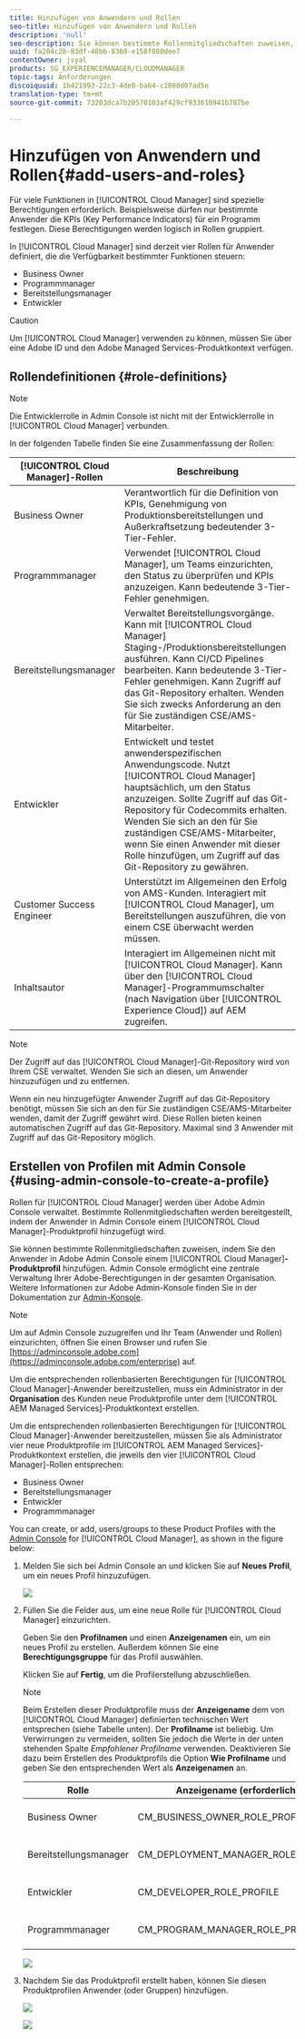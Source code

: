 ```yaml
---
title: Hinzufügen von Anwendern und Rollen
seo-title: Hinzufügen von Anwendern und Rollen
description: 'null'
seo-description: Sie können bestimmte Rollenmitgliedschaften zuweisen, indem der Anwender in Admin Console einem Cloud Manager-Produktprofil hinzugefügt wird. Weitere Informationen finden Sie in diesem Abschnitt.
uuid: fa204c28-83df-48bb-8360-e158f080dee7
contentOwner: jsyal
products: SG_EXPERIENCEMANAGER/CLOUDMANAGER
topic-tags: Anforderungen
discoiquuid: 1b421993-22c3-4de0-ba64-c1080d07ad5e
translation-type: tm+mt
source-git-commit: 73203dca7b20570103af429cf933610941b787be

---
```



# Hinzufügen von Anwendern und Rollen{#add-users-and-roles}

Für viele Funktionen in [!UICONTROL Cloud Manager] sind spezielle Berechtigungen erforderlich. Beispielsweise dürfen nur bestimmte Anwender die KPIs (Key Performance Indicators) für ein Programm festlegen. Diese Berechtigungen werden logisch in Rollen gruppiert.

In [!UICONTROL Cloud Manager] sind derzeit vier Rollen für Anwender definiert, die die Verfügbarkeit bestimmter Funktionen steuern:

* Business Owner
* Programmmanager
* Bereitstellungsmanager
* Entwickler

>[!CAUTION]
>
>Um [!UICONTROL Cloud Manager] verwenden zu können, müssen Sie über eine Adobe ID und den Adobe Managed Services-Produktkontext verfügen.

## Rollendefinitionen {#role-definitions}

>[!NOTE]
>
>Die Entwicklerrolle in Admin Console ist nicht mit der Entwicklerrolle in [!UICONTROL Cloud Manager] verbunden.

In der folgenden Tabelle finden Sie eine Zusammenfassung der Rollen:

| [!UICONTROL Cloud Manager]-Rollen | Beschreibung |
|--- |--- |
| Business Owner | Verantwortlich für die Definition von KPIs, Genehmigung von Produktionsbereitstellungen und Außerkraftsetzung bedeutender 3-Tier-Fehler. |
| Programmmanager | Verwendet [!UICONTROL Cloud Manager], um Teams einzurichten, den Status zu überprüfen und KPIs anzuzeigen. Kann bedeutende 3-Tier-Fehler genehmigen. |
| Bereitstellungsmanager | Verwaltet Bereitstellungsvorgänge. Kann mit [!UICONTROL Cloud Manager] Staging-/Produktionsbereitstellungen ausführen. Kann CI/CD Pipelines bearbeiten. Kann bedeutende 3-Tier-Fehler genehmigen. Kann Zugriff auf das Git-Repository erhalten. Wenden Sie sich zwecks Anforderung an den für Sie zuständigen CSE/AMS-Mitarbeiter. |
| Entwickler | Entwickelt und testet anwenderspezifischen Anwendungscode. Nutzt [!UICONTROL Cloud Manager] hauptsächlich, um den Status anzuzeigen. Sollte Zugriff auf das Git-Repository für Codecommits erhalten. Wenden Sie sich an den für Sie zuständigen CSE/AMS-Mitarbeiter, wenn Sie einen Anwender mit dieser Rolle hinzufügen, um Zugriff auf das Git-Repository zu gewähren. |
| Customer Success Engineer | Unterstützt im Allgemeinen den Erfolg von AMS-Kunden. Interagiert mit [!UICONTROL Cloud Manager], um Bereitstellungen auszuführen, die von einem CSE überwacht werden müssen. |
| Inhaltsautor | Interagiert im Allgemeinen nicht mit [!UICONTROL Cloud Manager]. Kann über den [!UICONTROL Cloud Manager]-Programmumschalter (nach Navigation über [!UICONTROL Experience Cloud]) auf AEM zugreifen. |

>[!NOTE]
>
>Der Zugriff auf das [!UICONTROL Cloud Manager]-Git-Repository wird von Ihrem CSE verwaltet. Wenden Sie sich an diesen, um Anwender hinzuzufügen und zu entfernen.
>
>Wenn ein neu hinzugefügter Anwender Zugriff auf das Git-Repository benötigt, müssen Sie sich an den für Sie zuständigen CSE/AMS-Mitarbeiter wenden, damit der Zugriff gewährt wird. Diese Rollen bieten keinen automatischen Zugriff auf das Git-Repository. Maximal sind 3 Anwender mit Zugriff auf das Git-Repository möglich.

## Erstellen von Profilen mit Admin Console {#using-admin-console-to-create-a-profile}

Rollen für [!UICONTROL Cloud Manager] werden über Adobe Admin Console verwaltet. Bestimmte Rollenmitgliedschaften werden bereitgestellt, indem der Anwender in Admin Console einem [!UICONTROL Cloud Manager]-Produktprofil hinzugefügt wird.

Sie können bestimmte Rollenmitgliedschaften zuweisen, indem Sie den Anwender in Adobe Admin Console einem [!UICONTROL Cloud Manager]**-Produktprofil** hinzufügen. Admin Console ermöglicht eine zentrale Verwaltung Ihrer Adobe-Berechtigungen in der gesamten Organisation. Weitere Informationen zur Adobe Admin-Konsole finden Sie in der Dokumentation zur [Admin-Konsole](https://helpx.adobe.com/enterprise/using/admin-console.html).

>[!NOTE]
>
>Um auf Admin Console zuzugreifen und Ihr Team (Anwender und Rollen) einzurichten, öffnen Sie einen Browser und rufen Sie [https://adminconsole.adobe.com](https://adminconsole.adobe.com/enterprise) auf.

Um die entsprechenden rollenbasierten Berechtigungen für [!UICONTROL Cloud Manager]-Anwender bereitzustellen, muss ein Administrator in der **Organisation** des Kunden neue Produktprofile unter dem [!UICONTROL AEM Managed Services]-Produktkontext erstellen.

Um die entsprechenden rollenbasierten Berechtigungen für [!UICONTROL Cloud Manager]-Anwender bereitzustellen, müssen Sie als Administrator vier neue Produktprofile im [!UICONTROL AEM Managed Services]-Produktkontext erstellen, die jeweils den vier [!UICONTROL Cloud Manager]-Rollen entsprechen:

* Business Owner
* Bereitstellungsmanager
* Entwickler
* Programmmanager

You can create, or add, users/groups to these Product Profiles with the [Admin Console](https://adminconsole.adobe.com/) for [!UICONTROL Cloud Manager], as shown in the figure below:

1. Melden Sie sich bei Admin Console an und klicken Sie auf **Neues Profil**, um ein neues Profil hinzuzufügen.

   ![](assets/admin_console_roles-1.png)

1. Füllen Sie die Felder aus, um eine neue Rolle für [!UICONTROL Cloud Manager] einzurichten.

   Geben Sie den **Profilnamen** und einen **Anzeigenamen** ein, um ein neues Profil zu erstellen. Außerdem können Sie eine **Berechtigungsgruppe** für das Profil auswählen.

   Klicken Sie auf **Fertig**, um die Profilerstellung abzuschließen.

   >[!NOTE]
   >
   >Beim Erstellen dieser Produktprofile muss der **Anzeigename** dem von [!UICONTROL Cloud Manager] definierten technischen Wert entsprechen (siehe Tabelle unten). Der **Profilname** ist beliebig. Um Verwirrungen zu vermeiden, sollten Sie jedoch die Werte in der unten stehenden Spalte *Empfohlener Profilname* verwenden. Deaktivieren Sie dazu beim Erstellen des Produktprofils die Option **Wie Profilname** und geben Sie den entsprechenden Wert als **Anzeigenamen** an.

   | **Rolle** | **Anzeigename (erforderlich)** | **Empfohlener Profilname** |
   |---|---|---|
   | Business Owner | CM_BUSINESS_OWNER_ROLE_PROFILE | [!UICONTROL Cloud Manager] – Rolle „Business Owner“ |
   | Bereitstellungsmanager | CM_DEPLOYMENT_MANAGER_ROLE_PROFILE | [!UICONTROL Cloud Manager] – Rolle „Bereitstellungsmanager“ |
   | Entwickler | CM_DEVELOPER_ROLE_PROFILE | [!UICONTROL Cloud Manager] – Rolle „Entwickler“ |
   | Programmmanager | CM_PROGRAM_MANAGER_ROLE_PROFILE | [!UICONTROL Cloud Manager] – Rolle „Programmmanager“ |

   ![](assets/screen_shot_2018-05-04at171819.png)

1. Nachdem Sie das Produktprofil erstellt haben, können Sie diesen Produktprofilen Anwender (oder Gruppen) hinzufügen.

   ![](assets/image2018-4-9_15-19-26.png)

   ![](assets/image2018-4-9_15-16-47.png)

